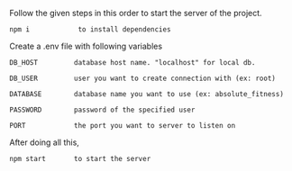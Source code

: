 Follow the given steps in this order to start the server of the project.

```
npm i            to install dependencies
```

Create a .env file with following variables

```
DB_HOST         database host name. "localhost" for local db.
```


```
DB_USER         user you want to create connection with (ex: root)
```


```
DATABASE        database name you want to use (ex: absolute_fitness)
```


```
PASSWORD        password of the specified user
```

```
PORT            the port you want to server to listen on
```


After doing all this,

```
npm start       to start the server
```